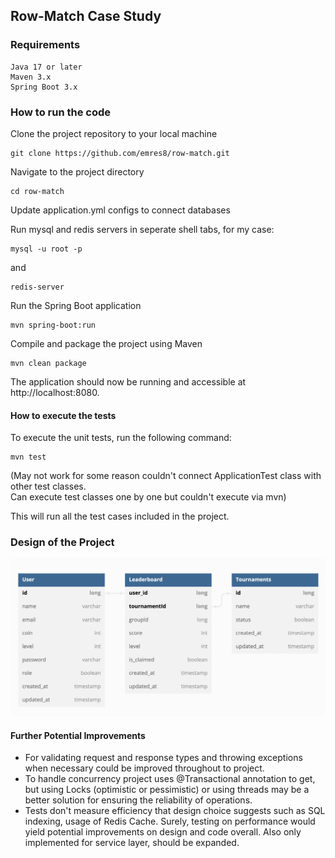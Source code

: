## Row-Match Case Study

### Requirements

    Java 17 or later
    Maven 3.x
    Spring Boot 3.x


### How to run the code
Clone the project repository to your local machine


```
git clone https://github.com/emres8/row-match.git
```


Navigate to the project directory


```
cd row-match
```

Update application.yml configs to connect databases

Run mysql and redis servers in seperate shell tabs, for my case:
```
mysql -u root -p
```

and
```
redis-server
```

Run the Spring Boot application
```
mvn spring-boot:run
```

Compile and package the project using Maven

```
mvn clean package
```

The application should now be running and accessible at http://localhost:8080. <br>
#### How to execute the tests

To execute the unit tests, run the following command: <br>


```
mvn test
```
(May not work for some reason couldn't connect ApplicationTest class with other test classes. <br>
Can execute test classes one by one but couldn't execute via mvn)

This will run all the test cases included in the project.

### Design of the Project

![Screenshot](dbdiagram.png)

#### Further Potential Improvements
* For validating request and response types and throwing exceptions when necessary could be improved throughout to project. 
* To handle concurrency project uses @Transactional annotation to get, but using Locks (optimistic or pessimistic) or using threads may be a better solution for ensuring the reliability of operations.
* Tests don't measure efficiency that design choice suggests such as SQL indexing, usage of Redis Cache. Surely, testing on performance would yield potential improvements on design and code overall. Also only implemented for service layer, should be expanded.


